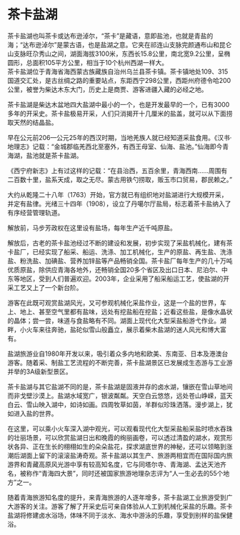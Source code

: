 # 茶卡盐湖  
茶卡盐湖也叫茶卡或达布逊淖尔，“茶卡”是藏语，意即盐池，也就是青盐的海；“达布逊淖尔”是蒙古语，也是盐湖之意。它夹在祁连山支脉完颜通布山和昆仑山支脉旺尕秀山之间，湖面海拔3100米，东西长15.8公里，南北宽9.2公里，呈椭圆形，总面积105平方公里，相当于10个杭州西湖一样大。  
茶卡盐湖位于青海省海西蒙古族藏族自治州乌兰县茶卡镇。茶卡镇地处109、315国道交汇处，是古丝绸之路的重要站点，东距西宁298公里，西距州府德令哈200公里，被誉为柴达木东大门，历史上是商贾、游客进疆入藏的必经之地。  

茶卡盐湖是柴达木盆地四大盐湖中最小的一个，也是开发最早的一个，已有3000多年的开采史。茶卡盐极易开采，人们只消揭开十几厘米的盐盖，就可以从下面捞取天然的结晶盐。  

早在公元前206—公元25年的西汉时期，当地羌族人就已经知道采盐食用。《汉书·地理志》记载：“金城郡临羌西北至塞外，有西王母室、仙海、盐池。”仙海即今青海湖，盐池就是茶卡盐湖。  

《西宁府新志》上有过这样的记载：“在县治西，五百余里，青海西南……周围有二百数十里，盐系天成，取之无尽。蒙古用铁勺捞取，贩玉市口贸易，郡民赖之。”  

大约从乾隆二十八年（1763）开始，官方就已有组织地对盐湖进行大规模开采，并定有盐律。光绪三十四年（1908），设立了丹噶尔厅盐局，标志着茶卡盐纳入了有序经营管理轨道。  

解放前，马步芳政权在这里设有盐场，每年生产近千吨原盐。  

解放后，古老的茶卡盐池经过不断的建设和发展，初步实现了采盐机械化，建有茶卡盐厂，已经实现了船采、船运、洗涤、加工机械化，生产的原盐、再生盐、洗涤盐、粉洗盐、加碘盐、营养加锌盐等产品畅销全国。茶卡盐厂每年生产的几十万吨优质原盐，除供应青海各地外，还畅销全国20多个省区及出口日本、尼泊尔、中东等地区，受到人们普遍欢迎。2003年，企业采用了船采船运工艺，使盐湖的开采工艺又上了一个新台阶。  

游客在此既可观赏盐湖风光，又可参观机械化采盐作业，这是一个盐的世界，车上、地上、甚至空气里都有盐味，远处有挖盐船在挖盐；近看这些盐，是像水晶状的晶体；尝一尝，味道与食盐略有不同。湖面上现代化大型采盐船游弋作业。湖畔，小火车来往奔驰，盐砣似雪山般矗立，展示着柴木盐湖的迷人风光和博大富有。  

盐湖旅游业自1980年开发以来，吸引着众多内地和欧美、东南亚、日本及港澳台游客。随着采、制盐工艺流程的不断完善，茶卡盐湖景区已发展成生态游与工业游并举的3A级新型景区。  

茶卡盐湖与其它盐湖不同的是，茶卡盐湖是固液并存的卤水湖，镶嵌在雪山草地间而非戈壁沙漠上。盐湖水域宽广，银波粼粼。天空白云悠悠，远处苍山峥嵘，蓝天白云、雪山映入湖中，如诗如画。四周牧草如茵，羊群似珍珠洒落。漫步湖上，犹如进入盐的世界。  

在这里，可以乘小火车深入湖中观光，可以观看现代化大型采盐船采盐时喷水吞珠的壮丽场景，可以欣赏盐湖日出和晚霞的绚丽画卷，可以透过清盈的湖水，观赏形状各异、正在生长的栩栩如生的朵朵盐花，探求湖底世界的神秘，还可以领略到涨潮后湖面上留下的滚滚盐涛奇观。茶卡盐湖以其生产、旅游两相宜而在国际国内旅游界和青藏高原风光游中享有较高知名度，它与同塔尔寺、青海湖、孟达天池齐名，被称作“青海四大景”，同时还被国家旅游地理杂志评为“人一生必去的55个地方”之一。  

随着青海旅游知名度的提升，来青海旅游的人逐年增多，茶卡盐湖工业旅游受到广大游客的关注。游客了解了开采史后可亲自体验从人工到机械化采盐的乐趣。茶卡盐湖将修建卤水浴场，体味不同于淡水、海水中游泳的乐趣，享受到别样的盐保健浴。  

<!-- Last processed: 2025-07-22 03:44:28 -->
